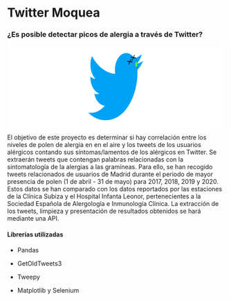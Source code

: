 # Twitter Moquea
### ¿Es posible detectar picos de alergia a través de Twitter?

<img align="center" width="756" height="189" src="img/twitmoqlogo.png">

El objetivo de este proyecto es determinar si hay correlación entre los niveles de polen de alergia en en el aire y los tweets de los usuarios alérgicos contando sus síntomas/lamentos de los alérgicos en Twitter. Se extraerán tweets que contengan palabras relacionadas con la sintomatología de la alergias a las gramíneas. Para ello, se han recogido tweets relacionados de usuarios de Madrid durante el periodo de mayor presencia de polen (1 de abril - 31 de mayo) para 2017, 2018, 2019 y 2020. Estos datos se han comparado con los datos reportados por las estaciones de la Clínica Subiza y el Hospital Infanta Leonor, pertenecientes a la Sociedad Española de Alergología e Inmunología Clínica.
La extracción de los tweets, limpieza y presentación de resultados obtenidos se hará mediante una API.

#### Librerías utilizadas

* Pandas

* GetOldTweets3

* Tweepy

* Matplotlib y Selenium




